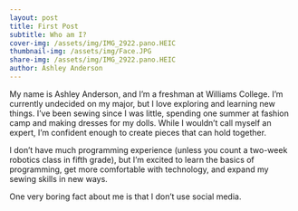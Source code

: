 ```yaml
---
layout: post
title: First Post
subtitle: Who am I?
cover-img: /assets/img/IMG_2922.pano.HEIC
thumbnail-img: /assets/img/Face.JPG
share-img: /assets/img/IMG_2922.pano.HEIC
author: Ashley Anderson
---
```


My name is Ashley Anderson, and I’m a freshman at Williams College. I’m currently undecided on my major, but I love exploring and learning new things. I’ve been sewing since I was little, spending one summer at fashion camp and making dresses for my dolls. While I wouldn’t call myself an expert, I’m confident enough to create pieces that can hold together.

I don’t have much programming experience (unless you count a two-week robotics class in fifth grade), but I’m excited to learn the basics of programming, get more comfortable with technology, and expand my sewing skills in new ways.

One very boring fact about me is that I don’t use social media.
